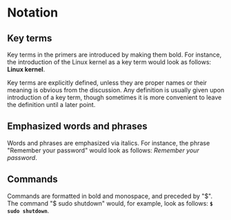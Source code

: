 # Notation

## Key terms

Key terms in the primers are introduced by making them bold. For instance, the introduction of the Linux kernel as a key term would look as follows: **Linux kernel**. 

Key terms are explicitly defined, unless they are proper names or their meaning is obvious from the discussion. Any definition is usually given upon introduction of a key term, though sometimes it is more convenient to leave the definition until a later point.  


## Emphasized words and phrases

Words and phrases are emphasized via italics. For instance, the phrase "Remember your password" would look as follows: *Remember your password*. 


## Commands

Commands are formatted in bold and monospace, and preceded by "$". The command "$ sudo shutdown" would, for example, look as follows: **`$ sudo shutdown`**.  